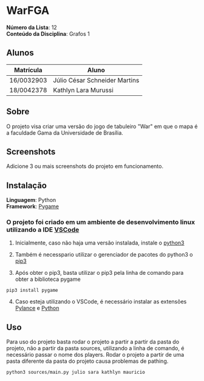 
# WarFGA

**Número da Lista**: 12<br>
**Conteúdo da Disciplina**: Grafos 1<br>

## Alunos
|Matrícula | Aluno |
| -- | -- |
| 16/0032903  |  Júlio César Schneider Martins |
| 18/0042378  |  Kathlyn Lara Murussi |

## Sobre 
O projeto visa criar uma versão do jogo de tabuleiro "War" em que o mapa é a faculdade Gama da Universidade de Brasília. 

## Screenshots
Adicione 3 ou mais screenshots do projeto em funcionamento.

## Instalação 
**Linguagem**: Python<br>
**Framework**: [Pygame](https://www.pygame.org/news)<br>

### O projeto foi criado em um ambiente de desenvolvimento linux utilizando a IDE [VSCode](https://code.visualstudio.com/)

1. Inicialmente, caso não haja uma versão instalada, instale o [python3](https://www.python.org/downloads/)

2. Também é necesspario utilizar o gerenciador de pacotes do python3 o [pip3](https://pypi.org/project/pip/#description)

3. Após obter o pip3, basta utilizar o pip3 pela linha de comando para obter a biblioteca pygame
```
pip3 install pygame
```

4. Caso esteja utilizando o VSCode, é necessário instalar as extensões [Pylance](https://marketplace.visualstudio.com/items?itemName=ms-python.vscode-pylance) e [Python](https://marketplace.visualstudio.com/items?itemName=ms-python.python) 


## Uso 

Para uso do projeto basta rodar o projeto a partir a partir da pasta do projeto, não a partir da pasta sources, utilizando a linha de comando, é necessário passar o nome dos players. Rodar o projeto a partir de uma pasta diferente da pasta do projeto causa problemas de pathing.
```
python3 sources/main.py julio sara kathlyn mauricio
```





